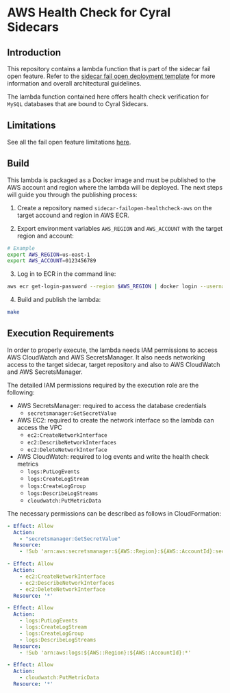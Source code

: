 # AWS Health Check for Cyral Sidecars

## Introduction

This repository contains a lambda function that is part of the sidecar fail open feature.
Refer to the [sidecar fail open deployment template](https://github.com/cyralinc/cloudformation-sidecar-failopen)
for more information and overall architectural guidelines.

The lambda function contained here offers health check verification for `MySQL` databases that are bound to
Cyral Sidecars.

## Limitations

See all the fail open feature limitations [here](https://github.com/cyralinc/cloudformation-sidecar-failopen#Limitations).

## Build

This lambda is packaged as a Docker image and must be published to the AWS account and region where
the lambda will be deployed. The next steps will guide you through the publishing process:

1. Create a repository named `sidecar-failopen-healthcheck-aws` on the target accound and region in
AWS ECR.

2. Export environment variables `AWS_REGION` and `AWS_ACCOUNT` with the target region and account:

```bash
# Example
export AWS_REGION=us-east-1
export AWS_ACCOUNT=0123456789
```

3. Log in to ECR in the command line:

```bash
aws ecr get-login-password --region $AWS_REGION | docker login --username AWS --password-stdin $AWS_ACCOUNT.dkr.ecr.us-east-1.amazonaws.com
```

4. Build and publish the lambda:

```bash
make
```

## Execution Requirements

In order to properly execute, the lambda needs IAM permissions to access AWS CloudWatch and AWS SecretsManager.
It also needs networking access to the target sidecar, target repository and also to AWS CloudWatch and
AWS SecretsManager.

The detailed IAM permissions required by the execution role are the following:

- AWS SecretsManager: required to access the database credentials
  - `secretsmanager:GetSecretValue`
- AWS EC2: required to create the network interface so the lambda can access the VPC
  - `ec2:CreateNetworkInterface`
  - `ec2:DescribeNetworkInterfaces`
  - `ec2:DeleteNetworkInterface`
- AWS CloudWatch: required to log events and write the health check metrics
  - `logs:PutLogEvents`
  - `logs:CreateLogStream`
  - `logs:CreateLogGroup`
  - `logs:DescribeLogStreams`
  - `cloudwatch:PutMetricData`

The necessary permissions can be described as follows in CloudFormation:
```yaml
- Effect: Allow
  Action:
    - "secretsmanager:GetSecretValue"
  Resource:
    - !Sub 'arn:aws:secretsmanager:${AWS::Region}:${AWS::AccountId}:secret:${DBSecretLocation}*'

- Effect: Allow
  Action:
    - ec2:CreateNetworkInterface
    - ec2:DescribeNetworkInterfaces
    - ec2:DeleteNetworkInterface
  Resource: '*'

- Effect: Allow
  Action:
    - logs:PutLogEvents
    - logs:CreateLogStream
    - logs:CreateLogGroup
    - logs:DescribeLogStreams
  Resource:
    - !Sub 'arn:aws:logs:${AWS::Region}:${AWS::AccountId}:*'

- Effect: Allow
  Action:
    - cloudwatch:PutMetricData
  Resource: '*'
 
```
